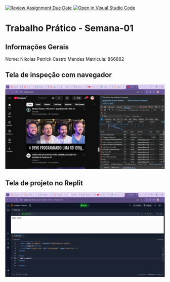 [![Review Assignment Due Date](https://classroom.github.com/assets/deadline-readme-button-22041afd0340ce965d47ae6ef1cefeee28c7c493a6346c4f15d667ab976d596c.svg)](https://classroom.github.com/a/egWsXDcZ)
[![Open in Visual Studio Code](https://classroom.github.com/assets/open-in-vscode-2e0aaae1b6195c2367325f4f02e2d04e9abb55f0b24a779b69b11b9e10269abc.svg)](https://classroom.github.com/online_ide?assignment_repo_id=18335618&assignment_repo_type=AssignmentRepo)
# Trabalho Prático - Semana-01

## Informações Gerais
Nome: Nikolas Petrick Castro Mendes
Matricula: 866882

## Tela de inspeção com navegador

![Tela do desenvolvedor](telayoutube.png)

## Tela de projeto no Replit

![Tela do Replit](telareplit.png)

